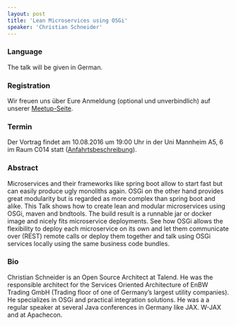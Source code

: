 ```yaml
---
layout: post
title: 'Lean Microservices using OSGi'
speaker: 'Christian Schneider'
---
```


### Language

The talk will be given in German.

### Registration

Wir freuen uns über Eure Anmeldung (optional und unverbindlich) auf unserer [Meetup-Seite](https://www.meetup.com/mannheim-java-usergroup/events/232792465/).

### Termin

Der Vortrag findet am 10.08.2016 um 19:00 Uhr in der Uni Mannheim A5, 6 im Raum C014 statt ([Anfahrtsbeschreibung](/getting-there)).

### Abstract

Microservices and their frameworks like spring boot allow to start fast but can easily produce ugly monoliths again.
OSGi on the other hand provides great modularity but is regarded as more complex than spring boot and alike.
This Talk shows how to create lean and modular microservices using OSGi, maven and bndtools.
The build result is a runnable jar or docker image and nicely fits microservice deployments.
See how OSGi allows the flexibility to deploy each microservice on its own and let them communicate over (REST) remote calls or
deploy them together and talk using OSGi services locally using the same business code bundles.

### Bio

Christian Schneider is an Open Source Architect at Talend. He was the responsible architect for the Services Oriented Architecture of EnBW Trading GmbH (Trading floor of one of Germany’s largest utility companies).
He specializes in OSGi and practical integration solutions. He was a a regular speaker at several Java conferences in Germany like JAX. W-JAX and at Apachecon.
